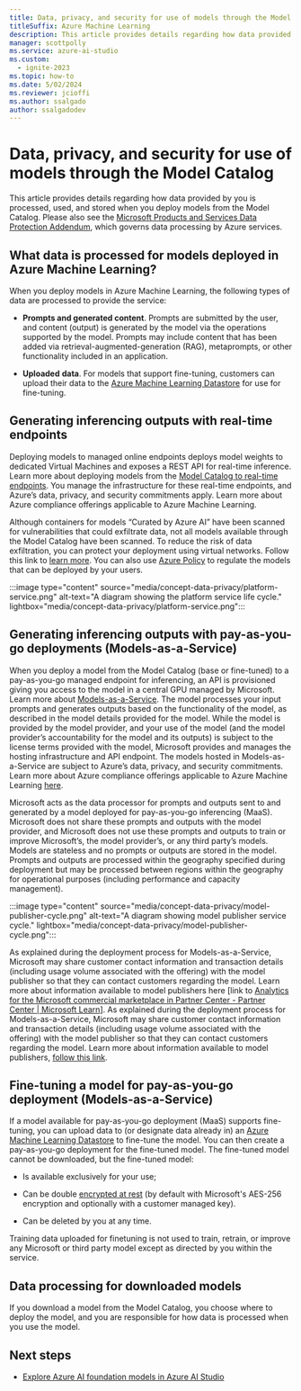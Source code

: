 ```yaml
---
title: Data, privacy, and security for use of models through the Model Catalog
titleSuffix: Azure Machine Learning
description: This article provides details regarding how data provided by you is processed, used, and stored when you deploy models from the Model Catalog.
manager: scottpolly
ms.service: azure-ai-studio
ms.custom:
  - ignite-2023
ms.topic: how-to
ms.date: 5/02/2024
ms.reviewer: jcioffi
ms.author: ssalgado
author: ssalgadodev
---
```

# Data, privacy, and security for use of models through the Model Catalog

This article provides details regarding how data provided by you is processed, used, and stored when you deploy models from the Model Catalog. Please also see the [Microsoft Products and Services Data Protection Addendum](https://aka.ms/DPA), which governs data processing by Azure services.

## What data is processed for models deployed in Azure Machine Learning?

When you deploy models in Azure Machine Learning, the following types of data are processed to provide the service:

* **Prompts and generated content**. Prompts are submitted by the user, and content (output) is generated by the model via the operations supported by the model. Prompts may include content that has been added via retrieval-augmented-generation (RAG), metaprompts, or other functionality included in an application. 

* **Uploaded** **data**. For models that support fine-tuning, customers can upload their data to the [Azure Machine Learning Datastore](https://learn.microsoft.com/en-us/azure/machine-learning/concept-data?view=azureml-api-2) for use for fine-tuning.

## Generating inferencing outputs with real-time endpoints

Deploying models to managed online endpoints deploys model weights to dedicated Virtual Machines and exposes a REST API for real-time inference. Learn more about deploying models from the [Model Catalog to real-time endpoints](concept-model-catalog.md). You manage the infrastructure for these real-time endpoints, and Azure’s data, privacy, and security commitments apply. Learn more about Azure compliance offerings applicable to Azure Machine Learning.

Although containers for models “Curated by Azure AI” have been scanned for vulnerabilities that could exfiltrate data, not all models available through the Model Catalog have been scanned. To reduce the risk of data exfiltration, you can protect your deployment using virtual networks. Follow this link to [learn more](./how-to-network-isolation-model-catalog.md). You can also use [Azure Policy](./how-to-regulate-registry-deployments.md) to regulate the models that can be deployed by your users.

:::image type="content" source="media/concept-data-privacy/platform-service.png" alt-text="A diagram showing the platform service life cycle." lightbox="media/concept-data-privacy/platform-service.png":::

## Generating inferencing outputs with pay-as-you-go deployments (Models-as-a-Service)

When you deploy a model from the Model Catalog (base or fine-tuned) to a pay-as-you-go managed endpoint for inferencing, an API is provisioned giving you access to the model in a central GPU managed by Microsoft. Learn more about [Models-as-a-Service](concept-model-catalog.md). The model processes your input prompts and generates outputs based on the functionality of the model, as described in the model details provided for the model. While the model is provided by the model provider, and your use of the model (and the model provider’s accountability for the model and its outputs) is subject to the license terms provided with the model, Microsoft provides and manages the hosting infrastructure and API endpoint. The models hosted in Models-as-a-Service are subject to Azure’s data, privacy, and security commitments. Learn more about Azure compliance offerings applicable to Azure Machine Learning [here](https://servicetrust.microsoft.com/DocumentPage/7adf2d9e-d7b5-4e71-bad8-713e6a183cf3). 

Microsoft acts as the data processor for prompts and outputs sent to and generated by a model deployed for pay-as-you-go inferencing (MaaS). Microsoft does not share these prompts and outputs with the model provider, and Microsoft does not use these prompts and outputs to train or improve Microsoft’s, the model provider’s, or any third party’s models. Models are stateless and no prompts or outputs are stored in the model. Prompts and outputs are processed within the geography specified during deployment but may be processed between regions within the geography for operational purposes (including performance and capacity management).

:::image type="content" source="media/concept-data-privacy/model-publisher-cycle.png" alt-text="A diagram showing model publisher service cycle." lightbox="media/concept-data-privacy/model-publisher-cycle.png":::

As explained during the deployment process for Models-as-a-Service, Microsoft may share customer contact information and transaction details (including usage volume associated with the offering) with the model publisher so that they can contact customers regarding the model. Learn more about information available to model publishers here [link to [Analytics for the Microsoft commercial marketplace in Partner Center - Partner Center | Microsoft Learn](https://learn.microsoft.com/en-us/partner-center/analytics)]. As explained during the deployment process for Models-as-a-Service, Microsoft may share customer contact information and transaction details (including usage volume associated with the offering) with the model publisher so that they can contact customers regarding the model. Learn more about information available to model publishers, [follow this link](/partner-center/analytics).

## Fine-tuning a model for pay-as-you-go deployment (Models-as-a-Service)

If a model available for pay-as-you-go deployment (MaaS) supports fine-tuning, you can upload data to (or designate data already in) an [Azure Machine Learning Datastore](./concept-data.md) to fine-tune the model. You can then create a pay-as-you-go deployment for the fine-tuned model. The fine-tuned model cannot be downloaded, but the fine-tuned model:

* Is available exclusively for your use;

* Can be double [encrypted at rest](/ai-services/openai/encrypt-data-at-rest) (by default with Microsoft's AES-256 encryption and optionally with a customer managed key).

* Can be deleted by you at any time.

Training data uploaded for finetuning is not used to train, retrain, or improve any Microsoft or third party model except as directed by you within the service. 

## Data processing for downloaded models

If you download a model from the Model Catalog, you choose where to deploy the model, and you are responsible for how data is processed when you use the model. 

## Next steps

- [Explore Azure AI foundation models in Azure AI Studio](models-foundation-azure-ai.md)
